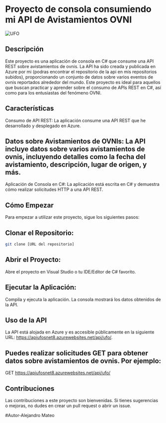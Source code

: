 # Proyecto de consola consumiendo mi API de Avistamientos OVNI


![UFO](https://calgary.citynews.ca/wp-content/blogs.dir/sites/8/2022/09/16/ufo-report-adjusted-AP.jpg)


## Descripción
Este proyecto es una aplicación de consola en C# que consume una API REST sobre avistamientos de ovnis. La API ha sido creada y publicada en Azure por mi (podras encontrar el repositorio de la api en mis repositorios subidos), proporcionando un conjunto de datos sobre varios eventos de ovnis reportados alrededor del mundo. Este proyecto es ideal para aquellos que buscan practicar y aprender sobre el consumo de APIs REST en C#, así como para los entusiastas del fenómeno OVNI.

## Características
Consumo de API REST: La aplicación consume una API REST que he desarrollado y desplegado en Azure.

## Datos sobre Avistamientos de OVNIs: La API incluye datos sobre varios avistamientos de ovnis, incluyendo detalles como la fecha del avistamiento, descripción, lugar de origen, y más.
Aplicación de Consola en C#: La aplicación está escrita en C# y demuestra cómo realizar solicitudes HTTP a una API REST.

## Cómo Empezar
Para empezar a utilizar este proyecto, sigue los siguientes pasos:

## Clonar el Repositorio:
```bash
git clone [URL del repositorio]
```

## Abrir el Proyecto:
Abre el proyecto en Visual Studio o tu IDE/Editor de C# favorito.

## Ejecutar la Aplicación:
Compila y ejecuta la aplicación. La consola mostrará los datos obtenidos de la API.

## Uso de la API
La API está alojada en Azure y es accesible públicamente en la siguiente URL: https://apiufosnet8.azurewebsites.net/api/ufo/. 

## Puedes realizar solicitudes GET para obtener datos sobre avistamientos de ovnis. Por ejemplo:
GET https://apiufosnet8.azurewebsites.net/api/ufo/

## Contribuciones
Las contribuciones a este proyecto son bienvenidas. Si tienes sugerencias o mejoras, no dudes en crear un pull request o abrir un issue.

#Autor-Alejandro Mateo

